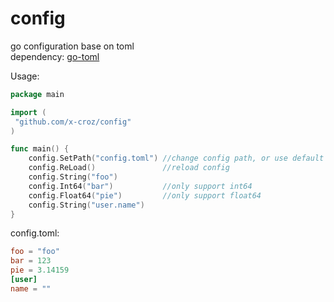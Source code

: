 # config
go configuration base on toml  
dependency: [go-toml](https://github.com/pelletier/go-toml)  

Usage:
```go
package main

import (
 "github.com/x-croz/config"
)

func main() {
	config.SetPath("config.toml") //change config path, or use default path without set path and reload config.
	config.ReLoad()               //reload config
	config.String("foo")
	config.Int64("bar")           //only support int64
	config.Float64("pie")         //only support float64
	config.String("user.name")
}
```
config.toml:
```toml
foo = "foo"
bar = 123
pie = 3.14159
[user]
name = ""
```
